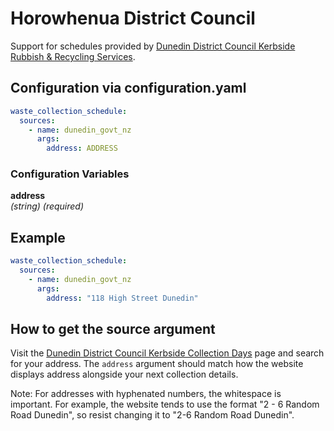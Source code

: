 # Horowhenua District Council

Support for schedules provided by [Dunedin District Council Kerbside Rubbish & Recycling Services](https://www.dunedin.govt.nz/do-it-online/search/collection-days).

## Configuration via configuration.yaml

```yaml
waste_collection_schedule:
  sources:
    - name: dunedin_govt_nz
      args:
        address: ADDRESS
```

### Configuration Variables

**address**  
*(string) (required)*

## Example

```yaml
waste_collection_schedule:
  sources:
    - name: dunedin_govt_nz
      args:
        address: "118 High Street Dunedin"
```

## How to get the source argument
Visit the [Dunedin District Council Kerbside Collection Days](https://www.dunedin.govt.nz/do-it-online/search/collection-days) page and search for your address. The `address` argument should match how the website displays address alongside your next collection details.

Note: For addresses with hyphenated numbers, the whitespace is important. For example, the website tends to use the format "2 - 6 Random Road Dunedin", so resist changing it to "2-6 Random Road Dunedin".
